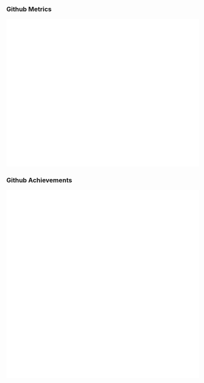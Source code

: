 ### Github Metrics

<img src="/github-metrics.svg" alt="Metrics">


### Github Achievements

<img src="/metrics.plugin.achievements.svg" alt="Achievements">
